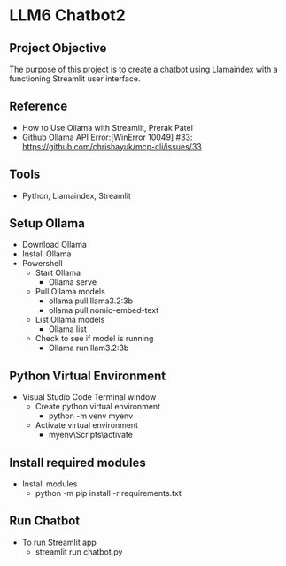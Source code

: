 # LLM6 Chatbot2

## Project Objective
The purpose of this project is to create a chatbot using Llamaindex with a functioning Streamlit user interface. 

## Reference
- How to Use Ollama with Streamlit, Prerak Patel
- Github Ollama API Error:[WinError 10049] #33: https://github.com/chrishayuk/mcp-cli/issues/33

## Tools
- Python, Llamaindex, Streamlit

## Setup Ollama 
- Download Ollama
- Install Ollama
- Powershell
  - Start Ollama 
      - Ollama serve
  - Pull Ollama models
      - ollama pull llama3.2:3b
      - ollama pull nomic-embed-text
  - List Ollama models
      - Ollama list
  - Check to see if model is running
      - Ollama run llam3.2:3b

## Python Virtual Environment
- Visual Studio Code Terminal window
  - Create python virtual environment
      - python -m venv myenv
  - Activate virtual environment
      - myenv\Scripts\activate

## Install required modules
- Install modules
   -  python -m pip install -r requirements.txt

 ## Run Chatbot         
- To run Streamlit app
    - streamlit run chatbot.py

